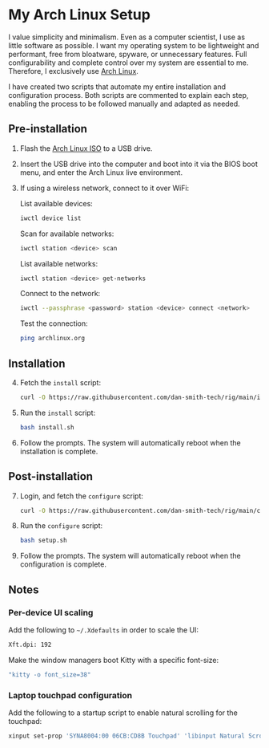 # My Arch Linux Setup

I value simplicity and minimalism. Even as a computer scientist, I use as little software as possible. I want my operating system to be lightweight and performant, free from bloatware, spyware, or unnecessary features. Full configurability and complete control over my system are essential to me. Therefore, I exclusively use [Arch Linux](https://archlinux.org/).

I have created two scripts that automate my entire installation and configuration process. Both scripts are commented to explain each step, enabling the process to be followed manually and adapted as needed.

## Pre-installation

1. Flash the [Arch Linux ISO](https://www.archlinux.org/download/) to a USB drive.

2. Insert the USB drive into the computer and boot into it via the BIOS boot menu, and enter the Arch Linux live environment.

3. If using a wireless network, connect to it over WiFi:

   List available devices:

   ```bash
   iwctl device list
   ```

   Scan for available networks:

   ```bash
   iwctl station <device> scan
   ```

   List available networks:

   ```bash
   iwctl station <device> get-networks
   ```

   Connect to the network:

   ```bash
   iwctl --passphrase <password> station <device> connect <network>
   ```

   Test the connection:

   ```bash
   ping archlinux.org
   ```

## Installation

4. Fetch the `install` script:

   ```bash
   curl -O https://raw.githubusercontent.com/dan-smith-tech/rig/main/install.sh
   ```

5. Run the `install` script:

   ```bash
   bash install.sh
   ```

6. Follow the prompts. The system will automatically reboot when the installation is complete.

## Post-installation

7. Login, and fetch the `configure` script:

   ```bash
   curl -O https://raw.githubusercontent.com/dan-smith-tech/rig/main/configure.sh
   ```

8. Run the `configure` script:

   ```bash
   bash setup.sh
   ```

9. Follow the prompts. The system will automatically reboot when the configuration is complete.

## Notes

### Per-device UI scaling

Add the following to `~/.Xdefaults` in order to scale the UI:

```bash
Xft.dpi: 192
```

Make the window managers boot Kitty with a specific font-size:

```bash
"kitty -o font_size=38"
```

### Laptop touchpad configuration

Add the following to a startup script to enable natural scrolling for the touchpad:

```bash
xinput set-prop 'SYNA8004:00 06CB:CD8B Touchpad' 'libinput Natural Scrolling Enabled' 1 &
```
